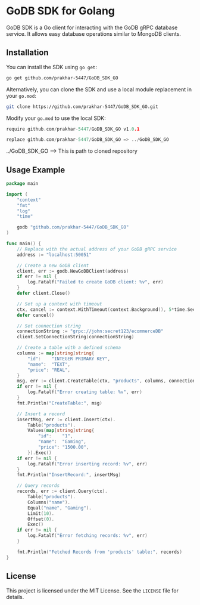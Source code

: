 # GoDB SDK for Golang

GoDB SDK is a Go client for interacting with the GoDB gRPC database service. It allows easy database operations similar to MongoDB clients.

## Installation

You can install the SDK using `go get`:

```sh
go get github.com/prakhar-5447/GoDB_SDK_GO
```

Alternatively, you can clone the SDK and use a local module replacement in your `go.mod`:

```sh
git clone https://github.com/prakhar-5447/GoDB_SDK_GO.git
```

Modify your `go.mod` to use the local SDK:

```go
require github.com/prakhar-5447/GoDB_SDK_GO v1.0.1

replace github.com/prakhar-5447/GoDB_SDK_GO => ../GoDB_SDK_GO
```
../GoDB_SDK_GO --> This is path to cloned repository

## Usage Example

```go
package main

import (
	"context"
	"fmt"
	"log"
	"time"

	godb "github.com/prakhar-5447/GoDB_SDK_GO"
)

func main() {
	// Replace with the actual address of your GoDB gRPC service
	address := "localhost:50051"

	// Create a new GoDB client
	client, err := godb.NewGoDBClient(address)
	if err != nil {
		log.Fatalf("Failed to create GoDB client: %v", err)
	}
	defer client.Close()

	// Set up a context with timeout
	ctx, cancel := context.WithTimeout(context.Background(), 5*time.Second)
	defer cancel()

	// Set connection string
	connectionString := "grpc://john:secret123/ecommerceDB"
	client.SetConnectionString(connectionString)

	// Create a table with a defined schema
	columns := map[string]string{
		"id":    "INTEGER PRIMARY KEY",
		"name":  "TEXT",
		"price": "REAL",
	}
	msg, err := client.CreateTable(ctx, "products", columns, connectionString)
	if err != nil {
		log.Fatalf("Error creating table: %v", err)
	}
	fmt.Println("CreateTable:", msg)

	// Insert a record
	insertMsg, err := client.Insert(ctx).
		Table("products").
		Values(map[string]string{
			"id":    "1",
			"name":  "Gaming",
			"price": "1500.00",
		}).Exec()
	if err != nil {
		log.Fatalf("Error inserting record: %v", err)
	}
	fmt.Println("InsertRecord:", insertMsg)

	// Query records
	records, err := client.Query(ctx).
		Table("products").
		Columns("name").
		Equal("name", "Gaming").
		Limit(10).
		Offset(0).
		Exec()
	if err != nil {
		log.Fatalf("Error fetching records: %v", err)
	}

	fmt.Println("Fetched Records from 'products' table:", records)
}
```

## License
This project is licensed under the MIT License. See the `LICENSE` file for details.